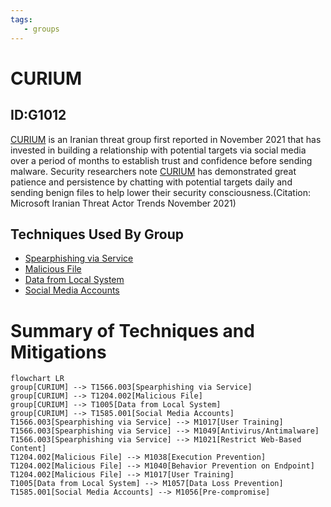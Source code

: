 ```yaml
---
tags:
   - groups
---
```

# CURIUM
## ID:G1012
[CURIUM](/mitre/groups/G1012) is an Iranian threat group first reported in November 2021 that has invested in building a relationship with potential targets via social media over a period of months to establish trust and confidence before sending malware. Security researchers note [CURIUM](/mitre/groups/G1012) has demonstrated great patience and persistence by chatting with potential targets daily and sending benign files to help lower their security consciousness.(Citation: Microsoft Iranian Threat Actor Trends November 2021)
## Techniques Used By Group
* [Spearphishing via Service](/mitre/techniques/T1566/003)
* [Malicious File](/mitre/techniques/T1204/002)
* [Data from Local System](/mitre/techniques/T1005)
* [Social Media Accounts](/mitre/techniques/T1585/001)

# Summary of Techniques and Mitigations
```mermaid
flowchart LR
group[CURIUM] --> T1566.003[Spearphishing via Service]
group[CURIUM] --> T1204.002[Malicious File]
group[CURIUM] --> T1005[Data from Local System]
group[CURIUM] --> T1585.001[Social Media Accounts]
T1566.003[Spearphishing via Service] --> M1017[User Training]
T1566.003[Spearphishing via Service] --> M1049[Antivirus/Antimalware]
T1566.003[Spearphishing via Service] --> M1021[Restrict Web-Based Content]
T1204.002[Malicious File] --> M1038[Execution Prevention]
T1204.002[Malicious File] --> M1040[Behavior Prevention on Endpoint]
T1204.002[Malicious File] --> M1017[User Training]
T1005[Data from Local System] --> M1057[Data Loss Prevention]
T1585.001[Social Media Accounts] --> M1056[Pre-compromise]
```